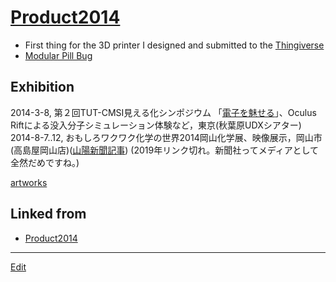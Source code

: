 ---
---
# [Product2014](/Product2014)


* First thing for the 3D printer I designed and submitted to the [Thingiverse](http://www.thingiverse.com/thing:346416)
* [Modular Pill Bug](http://www.thingiverse.com/thing:446015)

## Exhibition


2014-3-8, 第２回TUT-CMSI見える化シンポジウム 「[電子を魅せる](http://www.cms-initiative.jp/ja/events/20140308_mieruka)」、Oculus Riftによる没入分子シミュレーション体験など，東京(秋葉原UDXシアター)
2014-8-7..12, おもしろワクワク化学の世界2014岡山化学展、映像展示，岡山市(高島屋岡山店)([山陽新聞記事](http://www.sanyonews.jp/movie/detail/52205/)) (2019年リンク切れ。新聞社ってメディアとして全然だめですね。)

[artworks](/artworks) 


## Linked from

* [Product2014](Product2014.md)


----
[Edit](https://github.com/vitroid/vitroid.github.io/edit/master/MD/Product2014.md)
